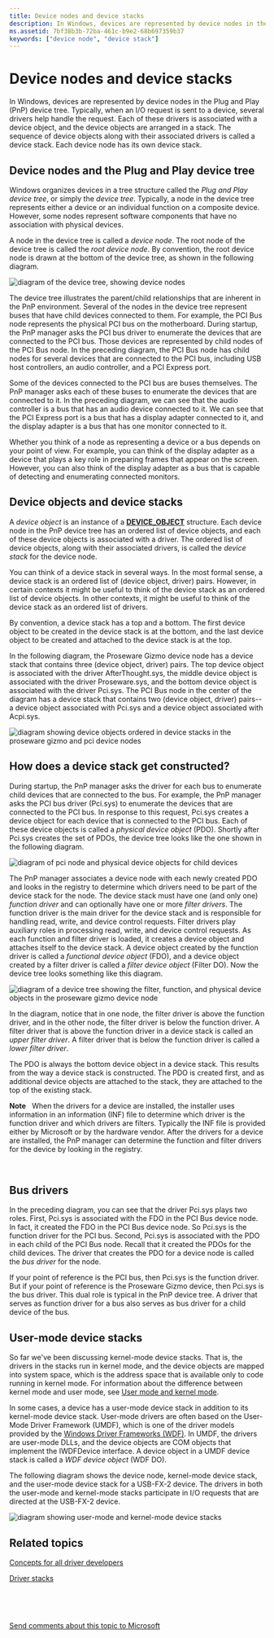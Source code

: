 ```yaml
---
title: Device nodes and device stacks
description: In Windows, devices are represented by device nodes in the Plug and Play (PnP) device tree.
ms.assetid: 7bf38b3b-72ba-461c-b9e2-68b697359b37
keywords: ["device node", "device stack"]
---
```


# Device nodes and device stacks


In Windows, devices are represented by device nodes in the Plug and Play (PnP) device tree. Typically, when an I/O request is sent to a device, several drivers help handle the request. Each of these drivers is associated with a device object, and the device objects are arranged in a stack. The sequence of device objects along with their associated drivers is called a device stack. Each device node has its own device stack.

## <span id="Device_nodes_and_the_Plug_and_Play_device_tree"></span><span id="device_nodes_and_the_plug_and_play_device_tree"></span><span id="DEVICE_NODES_AND_THE_PLUG_AND_PLAY_DEVICE_TREE"></span>Device nodes and the Plug and Play device tree


Windows organizes devices in a tree structure called the *Plug and Play device tree*, or simply the *device tree*. Typically, a node in the device tree represents either a device or an individual function on a composite device. However, some nodes represent software components that have no association with physical devices.

A node in the device tree is called a *device node*. The root node of the device tree is called the *root device node*. By convention, the root device node is drawn at the bottom of the device tree, as shown in the following diagram.

![diagram of the device tree, showing device nodes](images/devicetree01.png)

The device tree illustrates the parent/child relationships that are inherent in the PnP environment. Several of the nodes in the device tree represent buses that have child devices connected to them. For example, the PCI Bus node represents the physical PCI bus on the motherboard. During startup, the PnP manager asks the PCI bus driver to enumerate the devices that are connected to the PCI bus. Those devices are represented by child nodes of the PCI Bus node. In the preceding diagram, the PCI Bus node has child nodes for several devices that are connected to the PCI bus, including USB host controllers, an audio controller, and a PCI Express port.

Some of the devices connected to the PCI bus are buses themselves. The PnP manager asks each of these buses to enumerate the devices that are connected to it. In the preceding diagram, we can see that the audio controller is a bus that has an audio device connected to it. We can see that the PCI Express port is a bus that has a display adapter connected to it, and the display adapter is a bus that has one monitor connected to it.

Whether you think of a node as representing a device or a bus depends on your point of view. For example, you can think of the display adapter as a device that plays a key role in preparing frames that appear on the screen. However, you can also think of the display adapter as a bus that is capable of detecting and enumerating connected monitors.

## <span id="Device_objects_and_device_stacks"></span><span id="device_objects_and_device_stacks"></span><span id="DEVICE_OBJECTS_AND_DEVICE_STACKS"></span>Device objects and device stacks


A *device object* is an instance of a [**DEVICE\_OBJECT**](https://msdn.microsoft.com/library/windows/hardware/ff543147) structure. Each device node in the PnP device tree has an ordered list of device objects, and each of these device objects is associated with a driver. The ordered list of device objects, along with their associated drivers, is called the *device stack* for the device node.

You can think of a device stack in several ways. In the most formal sense, a device stack is an ordered list of (device object, driver) pairs. However, in certain contexts it might be useful to think of the device stack as an ordered list of device objects. In other contexts, it might be useful to think of the device stack as an ordered list of drivers.

By convention, a device stack has a top and a bottom. The first device object to be created in the device stack is at the bottom, and the last device object to be created and attached to the device stack is at the top.

In the following diagram, the Proseware Gizmo device node has a device stack that contains three (device object, driver) pairs. The top device object is associated with the driver AfterThought.sys, the middle device object is associated with the driver Proseware.sys, and the bottom device object is associated with the driver Pci.sys. The PCI Bus node in the center of the diagram has a device stack that contains two (device object, driver) pairs--a device object associated with Pci.sys and a device object associated with Acpi.sys.

![diagram showing device objects ordered in device stacks in the proseware gizmo and pci device nodes](images/prosewaredevicenode01.png)

## <span id="How_does_a_device_stack_get_constructed_"></span><span id="how_does_a_device_stack_get_constructed_"></span><span id="HOW_DOES_A_DEVICE_STACK_GET_CONSTRUCTED_"></span>How does a device stack get constructed?


During startup, the PnP manager asks the driver for each bus to enumerate child devices that are connected to the bus. For example, the PnP manager asks the PCI bus driver (Pci.sys) to enumerate the devices that are connected to the PCI bus. In response to this request, Pci.sys creates a device object for each device that is connected to the PCI bus. Each of these device objects is called a *physical device object* (PDO). Shortly after Pci.sys creates the set of PDOs, the device tree looks like the one shown in the following diagram.

![diagram of pci node and physical device objects for child devices](images/prosewaredevicenode04.png)

The PnP manager associates a device node with each newly created PDO and looks in the registry to determine which drivers need to be part of the device stack for the node. The device stack must have one (and only one) *function driver* and can optionally have one or more *filter drivers*. The function driver is the main driver for the device stack and is responsible for handling read, write, and device control requests. Filter drivers play auxiliary roles in processing read, write, and device control requests. As each function and filter driver is loaded, it creates a device object and attaches itself to the device stack. A device object created by the function driver is called a *functional device object* (FDO), and a device object created by a filter driver is called a *filter device object* (Filter DO). Now the device tree looks something like this diagram.

![diagram of a device tree showing the filter, function, and physical device objects in the proseware gizmo device node](images/prosewaredevicenode02.png)

In the diagram, notice that in one node, the filter driver is above the function driver, and in the other node, the filter driver is below the function driver. A filter driver that is above the function driver in a device stack is called an *upper filter driver*. A filter driver that is below the function driver is called a *lower filter driver*.

The PDO is always the bottom device object in a device stack. This results from the way a device stack is constructed. The PDO is created first, and as additional device objects are attached to the stack, they are attached to the top of the existing stack.

**Note**  
When the drivers for a device are installed, the installer uses information in an information (INF) file to determine which driver is the function driver and which drivers are filters. Typically the INF file is provided either by Microsoft or by the hardware vendor. After the drivers for a device are installed, the PnP manager can determine the function and filter drivers for the device by looking in the registry.

 

## <span id="Bus_drivers"></span><span id="bus_drivers"></span><span id="BUS_DRIVERS"></span>Bus drivers


In the preceding diagram, you can see that the driver Pci.sys plays two roles. First, Pci.sys is associated with the FDO in the PCI Bus device node. In fact, it created the FDO in the PCI Bus device node. So Pci.sys is the function driver for the PCI bus. Second, Pci.sys is associated with the PDO in each child of the PCI Bus node. Recall that it created the PDOs for the child devices. The driver that creates the PDO for a device node is called the *bus driver* for the node.

If your point of reference is the PCI bus, then Pci.sys is the function driver. But if your point of reference is the Proseware Gizmo device, then Pci.sys is the bus driver. This dual role is typical in the PnP device tree. A driver that serves as function driver for a bus also serves as bus driver for a child device of the bus.

## <span id="User-mode_device_stacks"></span><span id="user-mode_device_stacks"></span><span id="USER-MODE_DEVICE_STACKS"></span>User-mode device stacks


So far we've been discussing kernel-mode device stacks. That is, the drivers in the stacks run in kernel mode, and the device objects are mapped into system space, which is the address space that is available only to code running in kernel mode. For information about the difference between kernel mode and user mode, see [User mode and kernel mode](user-mode-and-kernel-mode.md).

In some cases, a device has a user-mode device stack in addition to its kernel-mode device stack. User-mode drivers are often based on the User-Mode Driver Framework (UMDF), which is one of the driver models provided by the [Windows Driver Frameworks (WDF)](https://msdn.microsoft.com/library/windows/hardware/ff557565). In UMDF, the drivers are user-mode DLLs, and the device objects are COM objects that implement the IWDFDevice interface. A device object in a UMDF device stack is called a *WDF device object* (WDF DO).

The following diagram shows the device node, kernel-mode device stack, and the user-mode device stack for a USB-FX-2 device. The drivers in both the user-mode and kernel-mode stacks participate in I/O requests that are directed at the USB-FX-2 device.

![diagram showing user-mode and kernel-mode device stacks](images/userandkerneldevicestacks01.png)

## <span id="related_topics"></span>Related topics


[Concepts for all driver developers](concepts-and-knowledge-for-all-driver-developers.md)

[Driver stacks](driver-stacks.md)

 

 

[Send comments about this topic to Microsoft](mailto:wsddocfb@microsoft.com?subject=Documentation%20feedback%20[wdkgetstart\wdkgetstart]:%20Device%20nodes%20and%20device%20stacks%20%20RELEASE:%20%281/20/2017%29&body=%0A%0APRIVACY%20STATEMENT%0A%0AWe%20use%20your%20feedback%20to%20improve%20the%20documentation.%20We%20don't%20use%20your%20email%20address%20for%20any%20other%20purpose,%20and%20we'll%20remove%20your%20email%20address%20from%20our%20system%20after%20the%20issue%20that%20you're%20reporting%20is%20fixed.%20While%20we're%20working%20to%20fix%20this%20issue,%20we%20might%20send%20you%20an%20email%20message%20to%20ask%20for%20more%20info.%20Later,%20we%20might%20also%20send%20you%20an%20email%20message%20to%20let%20you%20know%20that%20we've%20addressed%20your%20feedback.%0A%0AFor%20more%20info%20about%20Microsoft's%20privacy%20policy,%20see%20http://privacy.microsoft.com/default.aspx. "Send comments about this topic to Microsoft")






